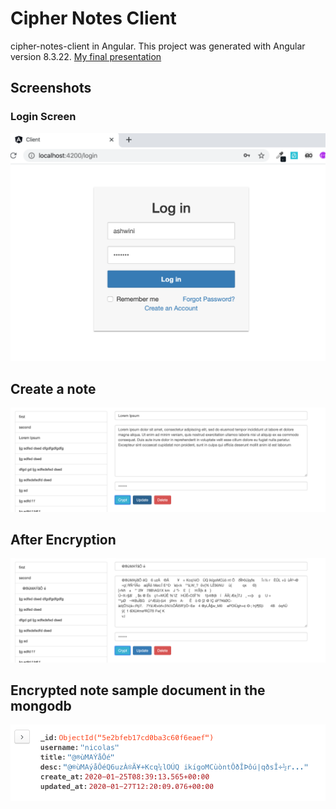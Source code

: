 # Cipher Notes Client
cipher-notes-client in Angular.
This project was generated with Angular version 8.3.22.
[My final presentation](https://docs.google.com/presentation/d/e/2PACX-1vT7LDAHOEfmr62YzzUy5E0YrtO5b8IT6GJoXx6e-aDqre404zw_A5ftpOzqdq-eS9eey4i1FfX8O3WW/pub?start=false&loop=false&delayms=3000&slide=id.p)

## Screenshots

### Login Screen
![Login](./docs/screen1.png)

## Create a note
![Create note](./docs/screen5.png)

## After Encryption
![Cipher](./docs/screen4.png)

## Encrypted note sample document in the mongodb
![document](./docs/screen6.png)


